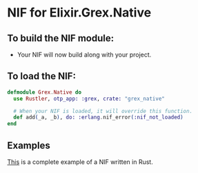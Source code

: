 # NIF for Elixir.Grex.Native

## To build the NIF module:

- Your NIF will now build along with your project.

## To load the NIF:

```elixir
defmodule Grex.Native do
  use Rustler, otp_app: :grex, crate: "grex_native"

  # When your NIF is loaded, it will override this function.
  def add(_a, _b), do: :erlang.nif_error(:nif_not_loaded)
end
```

## Examples

[This](https://github.com/rusterlium/NifIo) is a complete example of a NIF written in Rust.
